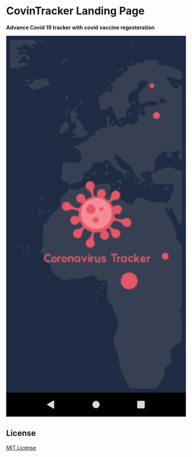 # CovinTracker Landing Page

**Advance Covid 19 tracker with covid vaccine regesteration**


![CovinTracker Landing Page Theme Screenshot](/images/screenshot.png.png "Awesome App Landing Page Theme Screenshot")


## License

[MIT License](LICENSE)
